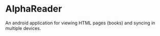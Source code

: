 # AlphaReader

An android application for viewing HTML pages (books) and syncing in multiple devices.
